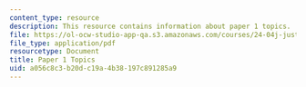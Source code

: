 ```yaml
---
content_type: resource
description: This resource contains information about paper 1 topics.
file: https://ol-ocw-studio-app-qa.s3.amazonaws.com/courses/24-04j-justice-spring-2012/a056c8c3b20dc19a4b38197c891285a9_MIT24_04JS12_paper1.pdf
file_type: application/pdf
resourcetype: Document
title: Paper 1 Topics
uid: a056c8c3-b20d-c19a-4b38-197c891285a9
---
```

